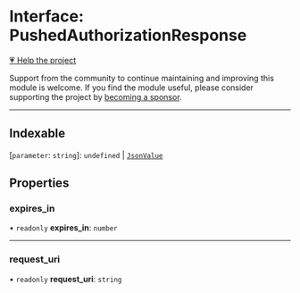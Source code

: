 # Interface: PushedAuthorizationResponse

[💗 Help the project](https://github.com/sponsors/panva)

Support from the community to continue maintaining and improving this module is welcome. If you find the module useful, please consider supporting the project by [becoming a sponsor](https://github.com/sponsors/panva).

***

## Indexable

\[`parameter`: `string`\]: `undefined` \| [`JsonValue`](../type-aliases/JsonValue.md)

## Properties

### expires\_in

• `readonly` **expires\_in**: `number`

***

### request\_uri

• `readonly` **request\_uri**: `string`
